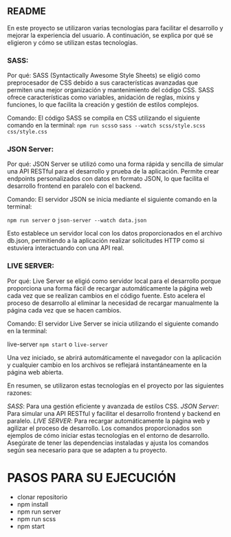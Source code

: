 ## README

En este proyecto se utilizaron varias tecnologías para facilitar el desarrollo y mejorar la experiencia del usuario. A continuación, se explica por qué se eligieron y cómo se utilizan estas tecnologías.

### SASS:
Por qué:
SASS (Syntactically Awesome Style Sheets) se eligió como preprocesador de CSS debido a sus características avanzadas que permiten una mejor organización y mantenimiento del código CSS. SASS ofrece características como variables, anidación de reglas, mixins y funciones, lo que facilita la creación y gestión de estilos complejos.

Comando:
El código SASS se compila en CSS utilizando el siguiente comando en la terminal:
    `npm run scss`o `sass --watch scss/style.scss css/style.css`

### JSON Server:
Por qué:
JSON Server se utilizó como una forma rápida y sencilla de simular una API RESTful para el desarrollo y prueba de la aplicación. Permite crear endpoints personalizados con datos en formato JSON, lo que facilita el desarrollo frontend en paralelo con el backend.

Comando:
El servidor JSON se inicia mediante el siguiente comando en la terminal:

   `npm run server` o `json-server --watch data.json`

Esto establece un servidor local con los datos proporcionados en el archivo db.json, permitiendo a la aplicación realizar solicitudes HTTP como si estuviera interactuando con una API real.

### LIVE SERVER:
Por qué:
Live Server se eligió como servidor local para el desarrollo porque proporciona una forma fácil de recargar automáticamente la página web cada vez que se realizan cambios en el código fuente. Esto acelera el proceso de desarrollo al eliminar la necesidad de recargar manualmente la página cada vez que se hacen cambios.

Comando:
El servidor Live Server se inicia utilizando el siguiente comando en la terminal:

live-server
`npm start` o `live-server`

Una vez iniciado, se abrirá automáticamente el navegador con la aplicación y cualquier cambio en los archivos se reflejará instantáneamente en la página web abierta.

En resumen, se utilizaron estas tecnologías en el proyecto por las siguientes razones:

*SASS*: Para una gestión eficiente y avanzada de estilos CSS.
*JSON Server*: Para simular una API RESTful y facilitar el desarrollo frontend y backend en paralelo.
*LIVE SERVER*: Para recargar automáticamente la página web y agilizar el proceso de desarrollo.
Los comandos proporcionados son ejemplos de cómo iniciar estas tecnologías en el entorno de desarrollo. Asegúrate de tener las dependencias instaladas y ajusta los comandos según sea necesario para que se adapten a tu proyecto.

# PASOS PARA SU EJECUCIÓN 

- clonar repositorio
- npm install
- npm run server
- npm run scss
- npm start
